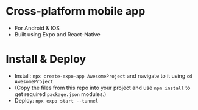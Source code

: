 # Cross-platform mobile app
* For Android & IOS
* Built using Expo and React-Native

# Install & Deploy
* Install: `npx create-expo-app AwesomeProject` and navigate to it using `cd AwesomeProject`
* (Copy the files from this repo into your project and use `npm install` to get required `package.json` modules.)
* Deploy: `npx expo start --tunnel`
